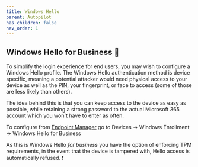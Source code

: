 ```yaml
---
title: Windows Hello
parent: Autopilot
has_children: false
nav_order: 1
---
```


## Windows Hello for Business 👋

To simplify the login experience for end users, you may wish to configure a Windows Hello profile. The Windows Hello authentication method is device specific, meaning a potential attacker would need physical access to your device as well as the PIN, your fingerprint, or face to access (some of those are less likely than others).

The idea behind this is that you can keep access to the device as easy as possible, while retaining a strong password to the actual Microsoft 365 account which you won't have to enter as often.

To configure from [Endpoint Manager](https://endpoint.microsoft.com) go to Devices -> Windows Enrollment -> Windows Hello for Business

As this is Windows Hello *for business* you have the option of enforcing TPM requirements, in the event that the device is tampered with, Hello access is automatically refused. ❗